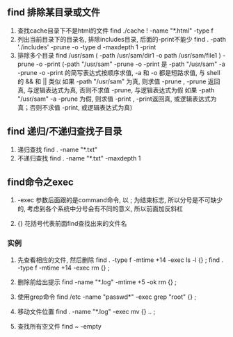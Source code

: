 ## find 排除某目录或文件
1. 查找cache目录下不是html的文件
find ./cache ! -name "*.html" -type f
2. 列出当前目录下的目录名, 排除includes目录, 后面的-print不能少
find . -path './includes' -prune -o -type d -maxdepth 1 -print
3. 排除多个目录
find /usr/sam \( -path /usr/sam/dir1 -o path /usr/sam/file1 \) -prune -o -print
(-path "/usr/sam" -prune -o -print 是 -path "/usr/sam" -a -prune -o -print 的简写表达式按顺序求值, 
-a 和 -o 都是短路求值, 与 shell 的 && 和 || 类似
如果 -path "/usr/sam" 为真, 则求值 -prune , -prune 返回真, 与逻辑表达式为真, 否则不求值 -prune, 与逻辑表达式为假
如果 -path "/usr/sam" -a -prune 为假, 则求值 -print , -print返回真, 或逻辑表达式为真；否则不求值 -print, 或逻辑表达式为真)

## find 递归/不递归查找子目录

1. 递归查找
find . -name "*.txt"
2. 不递归查找
find . -name "*.txt" -maxdepth 1

## find命令之exec

1. -exec 参数后面跟的是command命令, 以 ; 为结束标志, 所以分号是不可缺少的, 
考虑到各个系统中分号会有不同的意义, 所以前面加反斜杠

2. {} 花括号代表前面find查找出来的文件名 

### 实例

1. 先查看相应的文件, 然后删除
find . -type f -mtime +14 -exec ls -l {} \;
find . -type f -mtime +14 -exec rm {} \;

2. 删除前给出提示
find -name "*.log" -mtime +5 -ok rm {} \;

3. 使用grep命令
find /etc -name "passwd*" -exec grep "root" {} \;

4. 移动文件位置
find . -name "*.log" -exec mv {} .. \;

5. 查找所有空文件
find ~ -empty
